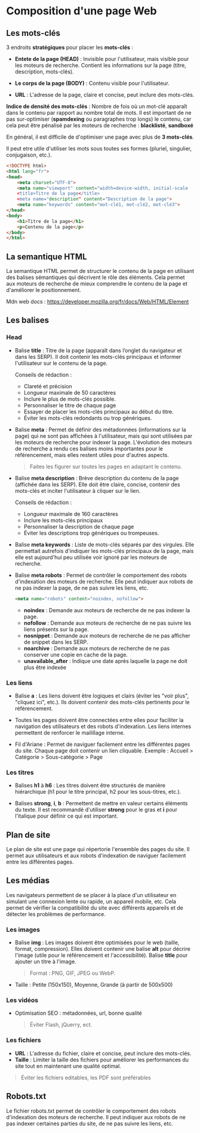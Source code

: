 # Composition d'une page Web

## Les mots-clés
3 endroits **stratégiques** pour placer les **mots-clés** :
 - **Entete de la page (HEAD)** : Invisible pour l'utilisateur, mais visible pour les moteurs de recherche. Contient les informations sur la page (titre, description, mots-clés).

- **Le corps de la page (BODY)** : Contenu visible pour l'utilisateur.

- **URL** : L'adresse de la page, claire et concise, peut inclure des mots-clés.

**Indice de densité des mots-clés** : Nombre de fois où un mot-clé apparaît dans le contenu par rapport au nombre total de mots. Il est important de ne pas sur-optimiser (**spamdexing** ou paragraphes trop longs) le contenu, car cela peut être pénalisé par les moteurs de recherche : **blacklisté**, **sandboxé**

En général, il est difficile de d'optimiser une page avec plus de **3 mots-clés**.

Il peut etre utile d'utiliser les mots sous toutes ses formes (pluriel, singulier, conjugaison, etc.).

```html
<!DOCTYPE html>
<html lang="fr">
<head>
    <meta charset="UTF-8">
    <meta name="viewport" content="width=device-width, initial-scale
    <title>Titre de la page</title>
    <meta name="description" content="Description de la page">
    <meta name="keywords" content="mot-clé1, mot-clé2, mot-clé3">
</head>
<body>
    <h1>Titre de la page</h1>
    <p>Contenu de la page</p>
</body>
</html>
```

## La semantique HTML
La semantique HTML permet de structurer le contenu de la page en utilisant des balises sémantiques qui décrivent le rôle des éléments. Cela permet aux moteurs de recherche de mieux comprendre le contenu de la page et d'améliorer le positionnement.

Mdn web docs : https://developer.mozilla.org/fr/docs/Web/HTML/Element

## Les balises
### Head
- Balise **title** : Titre de la page (apparaît dans l’onglet du navigateur et dans les SERP). Il doit contenir les mots-clés principaux et informer l'utilisateur sur le contenu de la page.
    
    Conseils de rédaction : 
    - Clareté et précision
    - Longueur maximale de 50 caractères
    - Inclure le plus de mots-clés possible.
    - Personnaliser le titre de chaque page
    - Essayer de placer les mots-clés principaux au début du titre.
    - Éviter les mots-clés redondants ou trop génériques.

- Balise **meta** : Permet de définir des métadonnées (informations sur la page) qui ne sont pas affichées à l'utilisateur, mais qui sont utilisées par les moteurs de recherche pour indexer la page.
L'évolution des moteurs de recherche a rendu ces balises moins importantes pour le référencement, mais elles restent utiles pour d'autres aspects.
    >Faites les figurer sur toutes les pages en adaptant le contenu.

- Balise **meta description** : Brève description du contenu de la page (affichée dans les SERP). Elle doit être claire, concise, contenir des mots-clés et inciter l'utilisateur à cliquer sur le lien.
    
    Conseils de rédaction : 
    - Longueur maximale de 160 caractères
    - Inclure les mots-clés principaux
    - Personnaliser la description de chaque page
    - Éviter les descriptions trop génériques ou trompeuses.

- Balise **meta keywords** : Liste de mots-clés séparés par des virgules. Elle permettait autrefois d'indiquer les mots-clés principaux de la page, mais elle est aujourd'hui peu utilisée voir ignoré par les moteurs de recherche.

- Balise **meta robots** : Permet de contrôler le comportement des robots d'indexation des moteurs de recherche. Elle peut indiquer aux robots de ne pas indexer la page, de ne pas suivre les liens, etc.
    ```html
    <meta name="robots" content="noindex, nofollow">
    ```
    - **noindex** : Demande aux moteurs de recherche de ne pas indexer la page.
    - **nofollow** : Demande aux moteurs de recherche de ne pas suivre les liens présents sur la page.
    - **nosnippet** : Demande aux moteurs de recherche de ne pas afficher de snippet dans les SERP.
    - **noarchive** : Demande aux moteurs de recherche de ne pas conserver une copie en cache de la page.
    - **unavailable_after** : Indique une date après laquelle la page ne doit plus être indexée

### Les liens
- Balise **a** : Les liens doivent être logiques et clairs (éviter les "voir plus", "cliquez ici", etc.). Ils doivent contenir des mots-clés pertinents pour le référencement.

- Toutes les pages doivent être connectées entre elles pour faciliter la navigation des utilisateurs et des robots d'indexation. Les liens internes permettent de renforcer le mailillage interne.

- Fil d'Ariane : Permet de naviguer facilement entre les différentes pages du site. Chaque page doit contenir un lien cliquable.
Exemple : Accueil > Catégorie > Sous-catégorie > Page

### Les titres
- Balises **h1** à **h6** : Les titres doivent être structurés de manière hiérarchique (h1 pour le titre principal, h2 pour les sous-titres, etc.).

- Balises **strong**, **i**, **b** : Permettent de mettre en valeur certains éléments du texte. Il est recommandé d'utiliser **strong** pour le gras et **i** pour l'italique pour définir ce qui est important.

## Plan de site
Le plan de site est une page qui répertorie l'ensemble des pages du site. Il permet aux utilisateurs et aux robots d'indexation de naviguer facilement entre les différentes pages.

## Les médias
Les navigateurs permettent de se placer à la place d'un utilisateur en simulant une connexion lente ou rapide, un appareil mobile, etc. Cela permet de vérifier la compatibilité du site avec différents appareils et de détecter les problèmes de performance.

### Les images
- Balise **img** : Les images doivent être optimisées pour le web (taille, format, compression). Elles doivent contenir une balise **alt** pour décrire l'image (utile pour le référencement et l'accessibilité). Balise **title** pour ajouter un titre à l'image.
    >Format : PNG, GIF, JPEG ou WebP.
- Taille : Petite (150x150), Moyenne, Grande (à partir de 500x500)

### Les vidéos
- Optimisation SEO : métadonnées, url, bonne qualité
    >Éviter Flash, jQuerry, ect.

### Les fichiers
- **URL** : L'adresse du fichier, claire et concise, peut inclure des mots-clés.
- **Taille** : Limiter la taille des fichiers pour améliorer les performances du site tout en maintenant une qualité optimal.
>Éviter les fichiers editables, les PDF sont préférables

## Robots.txt
Le fichier robots.txt permet de contrôler le comportement des robots d'indexation des moteurs de recherche. Il peut indiquer aux robots de ne pas indexer certaines parties du site, de ne pas suivre les liens, etc.